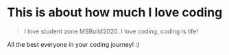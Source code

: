 # This is about how much I love coding

> I love student zone MSBuild2020. I love coding, coding is life!

All the best everyone in your coding journey! :)


